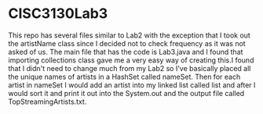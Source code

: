 # CISC3130Lab3
This repo has several files similar to Lab2 with the exception that I took out the artistName class since I decided not to check frequency as it was not asked of us. The main file that has the code is Lab3.java and I found that importing collections class gave me a very easy way of creating this.I found that I didn't need to change much from my Lab2 so I've basically placed all the unique names of artists in a HashSet called nameSet. Then for each artist in nameSet I would add an artist into my linked list called list and after I would sort it and print it out into the System.out and the output file called TopStreamingArtists.txt.
